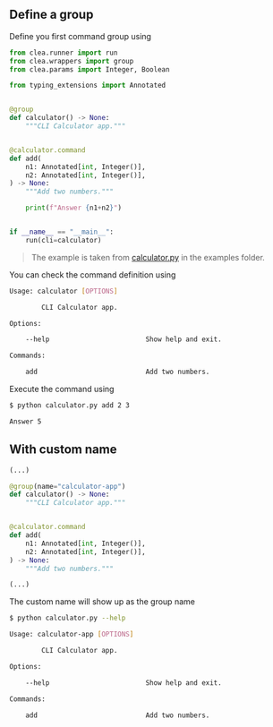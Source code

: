## Define a group

Define you first command group using 

```python
from clea.runner import run
from clea.wrappers import group
from clea.params import Integer, Boolean

from typing_extensions import Annotated


@group
def calculator() -> None:
    """CLI Calculator app."""


@calculator.command
def add(
    n1: Annotated[int, Integer()],
    n2: Annotated[int, Integer()],
) -> None:
    """Add two numbers."""

    print(f"Answer {n1+n2}")


if __name__ == "__main__":
    run(cli=calculator)
```

> The example is taken from [calculator.py](https://github.com/angrybayblade/clea/blob/main/examples/calculator.py) in the examples folder.

You can check the command definition using 

```bash
Usage: calculator [OPTIONS] 

        CLI Calculator app.

Options:

    --help                        Show help and exit.

Commands:

    add                           Add two numbers.
```

Execute the command using

```bash
$ python calculator.py add 2 3

Answer 5
```

## With custom name

```python
(...)

@group(name="calculator-app")
def calculator() -> None:
    """CLI Calculator app."""


@calculator.command
def add(
    n1: Annotated[int, Integer()],
    n2: Annotated[int, Integer()],
) -> None:
    """Add two numbers."""

(...)
```

The custom name will show up as the group name

```bash
$ python calculator.py --help

Usage: calculator-app [OPTIONS] 

        CLI Calculator app.

Options:

    --help                        Show help and exit.

Commands:

    add                           Add two numbers.
```